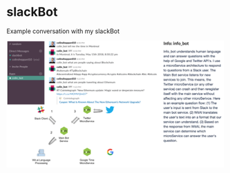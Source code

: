 # slackBot
Example conversation with my slackBot <br/>

![Alt text](https://github.com/colinsheppard10/slackBot/blob/master/images/slack.png "Example conversation with my slackBot")
